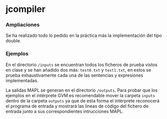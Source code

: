 # jcompiler

### Ampliaciones

Se ha realizado todo lo pedido en la práctica más la implementación del tipo double.

### Ejemplos

En el directorio `/inputs` se encuentran todos los ficheros de prueba vistos en clase y se han añadido dos más: `test0.txt` y `test1.txt`, en estos se prueba exhaustivamente cada una de las sentencias y expresiones implementadas.

La salidas MAPL se generan en el directorio `/outputs`. Para probar que los ejemplos en el intérprete GVM es recomendable mover la carpeta `inputs` dentro de la carpeta `outputs` ya que de esta forma el intérprete reconocerá el programa de entrada y mostrará las lineas de código del fichero de entrada junto a sus correspondientes intrucciones MAPL.
